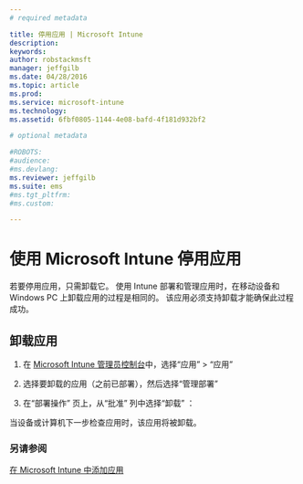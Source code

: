 ```yaml
---
# required metadata

title: 停用应用 | Microsoft Intune
description:
keywords:
author: robstackmsft
manager: jeffgilb
ms.date: 04/28/2016
ms.topic: article
ms.prod:
ms.service: microsoft-intune
ms.technology:
ms.assetid: 6fbf0805-1144-4e08-bafd-4f181d932bf2

# optional metadata

#ROBOTS:
#audience:
#ms.devlang:
ms.reviewer: jeffgilb
ms.suite: ems
#ms.tgt_pltfrm:
#ms.custom:

---
```


# 使用 Microsoft Intune 停用应用

若要停用应用，只需卸载它。 使用 Intune 部署和管理应用时，在移动设备和 Windows PC 上卸载应用的过程是相同的。 该应用必须支持卸载才能确保此过程成功。

## 卸载应用

1.  在 [Microsoft Intune 管理员控制台](https://manage.microsoft.com)中，选择“应用” &gt; “应用”

2.  选择要卸载的应用（之前已部署），然后选择“管理部署”

3.  在“部署操作”  页上，从“批准”  列中选择“卸载”  ：

当设备或计算机下一步检查应用时，该应用将被卸载。

### 另请参阅
[在 Microsoft Intune 中添加应用](add-apps.md)


<!--HONumber=May16_HO2-->


